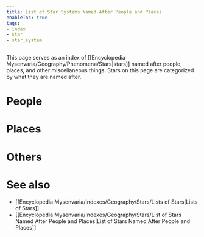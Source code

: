 ```yaml
---
title: List of Star Systems Named After People and Places
enableToc: true
tags:
- index
- star
- star_system
---
```


This page serves as an index of [[Encyclopedia Mysenvaria/Geography/Phenomena/Stars|stars]] named after people, places, and other miscellaneous things. Stars on this page are categorized by what they are named after.

# People

# Places

# Others

# See also
- [[Encyclopedia Mysenvaria/Indexes/Geography/Stars/Lists of Stars|Lists of Stars]]
-  [[Encyclopedia Mysenvaria/Indexes/Geography/Stars/List of Stars Named After People and Places|List of Stars Named After People and Places]]

